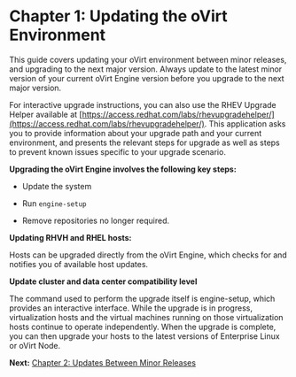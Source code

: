 # Chapter 1: Updating the oVirt Environment

This guide covers updating your oVirt environment between minor releases, and upgrading to the next major version. Always update to the latest minor version of your current oVirt Engine version before you upgrade to the next major version.

For interactive upgrade instructions, you can also use the RHEV Upgrade Helper available at [https://access.redhat.com/labs/rhevupgradehelper/](https://access.redhat.com/labs/rhevupgradehelper/). This application asks you to provide information about your upgrade path and your current environment, and presents the relevant steps for upgrade as well as steps to prevent known issues specific to your upgrade scenario.

**Upgrading the oVirt Engine involves the following key steps:**

* Update the system

* Run `engine-setup`

* Remove repositories no longer required.

**Updating RHVH and RHEL hosts:**

Hosts can be upgraded directly from the oVirt Engine, which checks for and notifies you of available host updates.

**Update cluster and data center compatibility level**

The command used to perform the upgrade itself is engine-setup, which provides an interactive interface. While the upgrade is in progress, virtualization hosts and the virtual machines running on those virtualization hosts continue to operate independently. When the upgrade is complete, you can then upgrade your hosts to the latest versions of Enterprise Linux or oVirt Node.

**Next:** [Chapter 2: Updates Between Minor Releases](chap-Updates_between_Minor_Releases)
